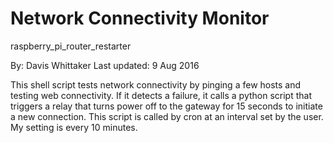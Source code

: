 # Network Connectivity Monitor
raspberry_pi_router_restarter

By: Davis Whittaker
Last updated: 9 Aug 2016

This shell script tests network connectivity by pinging a few hosts and 
testing web connectivity.  If it detects a failure, it calls a python script
that triggers a relay that turns power off to the gateway for 15 seconds to
initiate a new connection.
This script is called by cron at an interval set by the user.  My setting is
every 10 minutes.
